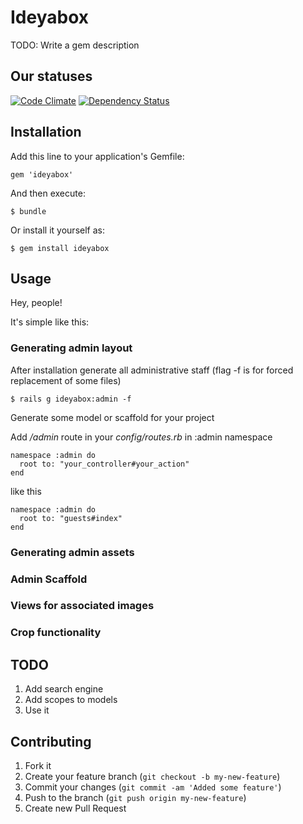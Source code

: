 # Ideyabox

TODO: Write a gem description

## Our statuses

[![Code Climate](https://codeclimate.com/badge.png)](https://codeclimate.com/github/I-de-ya/ideyabox)
[![Dependency Status](https://gemnasium.com/I-de-ya/ideyabox.png)](https://gemnasium.com/I-de-ya/ideyabox)

## Installation

Add this line to your application's Gemfile:

    gem 'ideyabox'

And then execute:

    $ bundle

Or install it yourself as:

    $ gem install ideyabox

## Usage

Hey, people!

It's simple like this:

### Generating admin layout

After installation generate all administrative staff (flag -f is for forced replacement of some files)
    
    $ rails g ideyabox:admin -f

Generate some model or scaffold for your project

Add */admin* route in your *config/routes.rb* in :admin namespace
    
    namespace :admin do 
      root to: "your_controller#your_action"
    end

like this
    
    namespace :admin do 
      root to: "guests#index"
    end

### Generating admin assets

### Admin Scaffold

### Views for associated images

### Crop functionality

## TODO

1. Add search engine
2. Add scopes to models
2. Use it

## Contributing

1. Fork it
2. Create your feature branch (`git checkout -b my-new-feature`)
3. Commit your changes (`git commit -am 'Added some feature'`)
4. Push to the branch (`git push origin my-new-feature`)
5. Create new Pull Request
